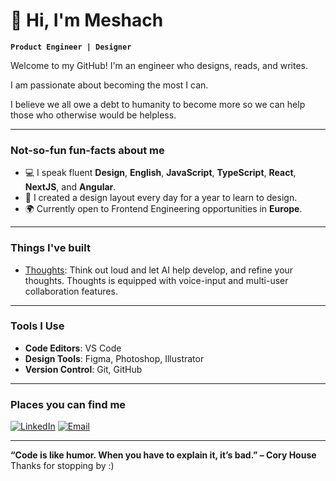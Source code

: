 # 👋 Hi, I'm Meshach

**`Product Engineer | Designer `**

Welcome to my GitHub! I'm an engineer who designs, reads, and writes.

I am passionate about becoming the most I can. 

I believe we all owe a debt to humanity to become more
so we can help those who otherwise would be helpless.

---

### **Not-so-fun fun-facts about me**
- 💻 I speak fluent **Design**, **English**, **JavaScript**, **TypeScript**, **React**, **NextJS**, and **Angular**.
- 🎨 I created a design layout every day for a year to learn to design.
- 🌍 Currently open to Frontend Engineering opportunities in **Europe**.

---

### **Things I've built**
- [Thoughts](https://github.com/Nsude/thoughts-app): Think out loud and let AI help develop, and refine your thoughts. Thoughts is equipped with voice-input and multi-user collaboration features.

---

###  **Tools I Use**
- **Code Editors**: VS Code
- **Design Tools**: Figma, Photoshop, Illustrator
- **Version Control**: Git, GitHub

---

### **Places you can find me**
[![LinkedIn](https://img.shields.io/badge/LinkedIn-MeshachNsude-blue?style=for-the-badge&logo=linkedin)](https://www.linkedin.com/in/meshachnsude/)
[![Email](https://img.shields.io/badge/Email-meshachnsd@gmail.com-red?style=for-the-badge)](mailto:meshachnsd@gmail.com)

---

**“Code is like humor. When you have to explain it, it’s bad.” – Cory House**  
Thanks for stopping by :)
